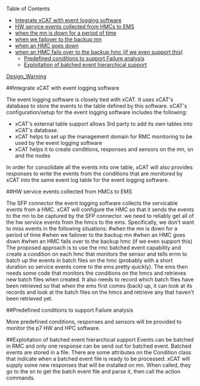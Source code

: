 <!-- START doctoc generated TOC please keep comment here to allow auto update -->
<!-- DON'T EDIT THIS SECTION, INSTEAD RE-RUN doctoc TO UPDATE -->
Table of Contents

  - [Integrate xCAT with event logging software](#integrate-xcat-with-event-logging-software)
  - [HW service events collected from HMCs to EMS](#hw-service-events-collected-from-hmcs-to-ems)
- [when the mn is down for a period of time](#when-the-mn-is-down-for-a-period-of-time)
- [when we failover to the backup mn](#when-we-failover-to-the-backup-mn)
- [when an HMC goes down](#when-an-hmc-goes-down)
- [when an HMC fails over to the backup hmc (if we even support this)](#when-an-hmc-fails-over-to-the-backup-hmc-if-we-even-support-this)
  - [Predefined conditions to support Failure analysis](#predefined-conditions-to-support-failure-analysis)
  - [Exploitation of batched event hierarchical support](#exploitation-of-batched-event-hierarchical-support)

<!-- END doctoc generated TOC please keep comment here to allow auto update -->

[Design_Warning](Design_Warning)


##Integrate xCAT with event logging software
 
The event logging software is closely tied with xCAT. It uses xCAT's database to store the events to the table defined by this software.  xCAT's configuration/setup for the event logging software includes the following:
* xCAT's external table support allows 3rd party to add its own tables into xCAT's database. 
* xCAT helps to set up the management domain for RMC monitoring to be used by the event logging software 
* xCAT helps it to create conditions, responses and sensors on the mn, sn and the nodes

In order for consolidate all the events into one table, xCAT will also provides responses to write the events from the conditions that are monitored by xCAT into the same event log table for the event logging software.

##HW service events collected from HMCs to EMS 
 
The SFP connector the event logging software collects the servicable events from a HMC. xCAT will configure the HMC so that it sends the events to the mn to be captured by the SFP connector. 
we need to reliably get all of the hw service events from the hmcs to the ems.  Specifically, we don't want to miss events in the following situations:
#when the mn is down for a period of time
#when we failover to the backup mn
#when an HMC goes down
#when an HMC fails over to the backup hmc (if we even support this)
The proposed approach is to use the rmc batched event capability and create a condition on each hmc that monitors the sensor and tells errm to batch up the events in batch files on the hmc (probably with a short duration so service events come to the ems pretty quickly).  The ems then needs some code that monitors the conditions on the hmcs and retrieves new batch files when created.  It also needs to record which batch files have been retrieved so that when the ems first comes (back) up, it can look at its records and look at the batch files on the hmcs and retrieve any that haven't been retrieved yet.


##Predefined conditions to support Failure analysis 
 
More predefined conditions, responses and sensors will be provided to monitor the p7 HW and HPC software. 

##Exploitation of batched event hierarchical support 
Events can be batched in RMC and only one response can be send out for batched event. Batched events are stored in a file. There are some attributes on the Condition class that indicate when a batched event file is ready to be processed.  xCAT will supply some new responses that will be installed on mn. When called, they go to the sn to get the batch event file and parse it, then call the action commands.